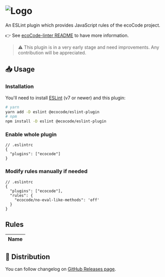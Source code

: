 ![Logo](https://github.com/green-code-initiative/ecoCode/blob/main/docs/resources/logo-large.png?raw=true)
======================================

An ESLint plugin which provides JavaScript rules of the ecoCode project.

👉 See [ecoCode-linter README](https://github.com/green-code-initiative/ecoCode-linter#readme) to have more information.

> ⚠️ This plugin is in a very early stage and need improvements. Any contribution will be appreciated.

📥 Usage
--------

### Installation

You'll need to install [ESLint](https://eslint.org/) (v7 or newer) and this plugin:

```sh
# yarn
yarn add -D eslint @ecocode/eslint-plugin
# npm
npm install -D eslint @ecocode/eslint-plugin
```

### Enable whole plugin

```jsonc
// .eslintrc
{
  "plugins": ["ecocode"]
}
```

### Modify rules manually if needed

```jsonc
// .eslintrc
{
  "plugins": ["ecocode"],
  "rules": {
    "ecocode/no-eval-like-methods": 'off'
  }
}
```

Rules
-----

<!-- begin auto-generated rules list -->

| Name |
|:-----|

<!-- end auto-generated rules list -->


🛒 Distribution
---------------

You can follow changelog on [GitHub Releases page](https://github.com/green-code-initiative/ecoCode-linter/releases).
